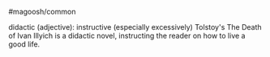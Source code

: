 #magoosh/common

didactic (adjective): instructive (especially excessively) 
Tolstoy's The Death of Ivan Illyich is a didactic novel, instructing the reader on how to live a good life. 
